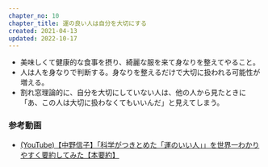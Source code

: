 ```yaml
---
chapter_no: 10
chapter_title: 運の良い人は自分を大切にする
created: 2021-04-13
updated: 2022-10-17
---
```

- 美味しくて健康的な食事を摂り、綺麗な服を来て身なりを整えてやること。
- 人は人を身なりで判断する。身なりを整えるだけで大切に扱われる可能性が増える。
- 割れ窓理論的に、自分を大切にしていない人は、他の人から見たときに「あ、この人は大切に扱わなくてもいいんだ」と見えてしまう。

### 参考動画
- [(YouTube)【中野信子】「科学がつきとめた「運のいい人」」を世界一わかりやすく要約してみた【本要約】](https://www.youtube.com/watch?v=kckGYMNONho)